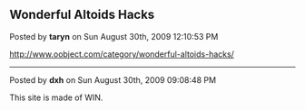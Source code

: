 ## Wonderful Altoids Hacks
Posted by **taryn** on Sun August 30th, 2009 12:10:53 PM

<http://www.oobject.com/category/wonderful-altoids-hacks/>

--------------------------------------------------------------------------------

Posted by **dxh** on Sun August 30th, 2009 09:08:48 PM

This site is made of WIN.

